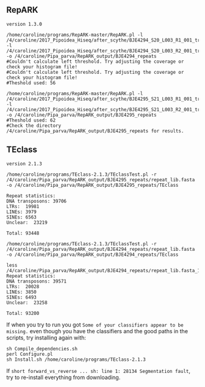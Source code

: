 ## RepARK 
`version 1.3.0`
```
/home/caroline/programs/RepARK-master/RepARK.pl -l /4/caroline/2017_Pipoidea_Hiseq/after_scythe/BJE4294_S20_L003_R1_001_trim_paired_Scythe.cor.fastq.gz -l /4/caroline/2017_Pipoidea_Hiseq/after_scythe/BJE4294_S20_L003_R2_001_trim_paired_Scythe.cor.fastq.gz -o /4/caroline/Pipa_parva/RepARK_output/BJE4294_repeats
#Couldn't calculate left threshold. Try adjusting the coverage or check your histogram file!
#Couldn't calculate left threshold. Try adjusting the coverage or check your histogram file!
#Theshold used: 56

/home/caroline/programs/RepARK-master/RepARK.pl -l /4/caroline/2017_Pipoidea_Hiseq/after_scythe/BJE4295_S21_L003_R1_001_trim_paired_Scythe.cor.fastq.gz -l /4/caroline/2017_Pipoidea_Hiseq/after_scythe/BJE4295_S21_L003_R2_001_trim_paired_Scythe.cor.fastq.gz -o /4/caroline/Pipa_parva/RepARK_output/BJE4295_repeats
#Theshold used: 62
#Check the directory /4/caroline/Pipa_parva/RepARK_output/BJE4295_repeats for results.
```

## TEclass
`version 2.1.3`
```
/home/caroline/programs/TEclass-2.1.3/TEclassTest.pl -r /4/caroline/Pipa_parva/RepARK_output/BJE4295_repeats/repeat_lib.fasta -o /4/caroline/Pipa_parva/RepARK_output/BJE4295_repeats/TEclass

Repeat statistics:
DNA transposons: 39706
LTRs:  19981
LINEs: 3979
SINEs: 6563
Unclear:  23219

Total: 93448

/home/caroline/programs/TEclass-2.1.3/TEclassTest.pl -r /4/caroline/Pipa_parva/RepARK_output/BJE4294_repeats/repeat_lib.fasta -o /4/caroline/Pipa_parva/RepARK_output/BJE4294_repeats/TEclass

less /4/caroline/Pipa_parva/RepARK_output/BJE4294_repeats/repeat_lib.fasta_1497646833/repeat_lib.fasta.stat
Repeat statistics:
DNA transposons: 39571
LTRs:  20028
LINEs: 3850
SINEs: 6493
Unclear:  23258

Total: 93200

```
If when you try to run you got `Some of your classifiers appear to be missing.` even though you have the classifiers and the good paths in the scripts, try installing again with:
```
sh Compile_dependencies.sh
perl Configure.pl 
sh Install.sh /home/caroline/programs/TEclass-2.1.3
```
If `short forward_vs_reverse ... sh: line 1: 28134 Segmentation fault`, try to re-install everything from downloading.
